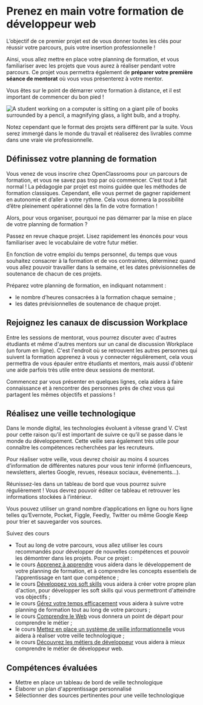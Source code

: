 # Prenez en main votre formation de développeur web

L’objectif de ce premier projet est de vous donner toutes les clés pour réussir votre parcours, puis votre insertion professionnelle ! 

Ainsi, vous allez mettre en place votre planning de formation, et vous familiariser avec les projets que vous aurez à réaliser pendant votre parcours. Ce projet vous permettra également de __préparer votre première séance de mentorat__ où vous vous présenterez à votre mentor. 

Vous êtes sur le point de démarrer votre formation à distance, et il est important de commencer du bon pied !


![A student working on a computer is sitting on a giant pile of books surrounded by a pencil, a magnifying glass, a light bulb, and a trophy.](https://user.oc-static.com/upload/2020/08/14/15973897148965_P1.png)

Notez cependant que le format des projets sera différent par la suite. Vous serez immergé dans le monde du travail et réaliserez des livrables comme dans une vraie vie professionnelle.

## Définissez votre planning de formation
Vous venez de vous inscrire chez OpenClassrooms pour un parcours de formation, et vous ne savez pas trop par où commencer. C’est tout à fait normal ! La pédagogie par projet est moins guidée que les méthodes de formation classiques. Cependant, elle vous permet de gagner rapidement en autonomie et d’aller à votre rythme. Cela vous donnera la possibilité d’être pleinement opérationnel dès la fin de votre formation !

Alors, pour vous organiser, pourquoi ne pas démarrer par la mise en place de votre planning de formation ?

Passez en revue chaque projet. Lisez rapidement les énoncés pour vous familiariser avec le vocabulaire de votre futur métier. 

En fonction de votre emploi du temps personnel, du temps que vous souhaitez consacrer à la formation et de vos contraintes, déterminez quand vous allez pouvoir travailler dans la semaine, et les dates prévisionnelles de soutenance de chacun de ces projets. 

Préparez votre planning de formation, en indiquant notamment :

* le nombre d’heures consacrées à la formation chaque semaine ;
* les dates prévisionnelles de soutenance de chaque projet.
## Rejoignez les canaux de discussion Workplace
Entre les sessions de mentorat, vous pourrez discuter avec d'autres étudiants et même d'autres mentors sur un canal de discussion Workplace (un forum en ligne). C'est l'endroit où se retrouvent les autres personnes qui suivent la formation  apprenez à vous y connecter régulièrement, cela vous permettra de vous épauler entre étudiants et mentors, mais aussi d'obtenir une aide parfois très utile entre deux sessions de mentorat.

Commencez par vous présenter en quelques lignes, cela aidera à faire connaissance et à rencontrer des personnes près de chez vous qui partagent les mêmes objectifs et passions ! 

## Réalisez une veille technologique
Dans le monde digital, les technologies évoluent à vitesse grand V. C’est pour cette raison qu’il est important de suivre ce qu’il se passe dans le monde du développement. Cette veille sera également très utile pour connaître les compétences recherchées par les recruteurs.

Pour réaliser votre veille, vous devrez choisir au moins 4 sources d’information de différentes natures pour vous tenir informé (influenceurs, newsletters, alertes Google, revues, réseaux sociaux, événements...).

Réunissez-les dans un tableau de bord que vous pourrez suivre régulièrement ! Vous devrez pouvoir éditer ce tableau et retrouver les informations stockées à l’intérieur.

Vous pouvez utiliser un grand nombre d’applications en ligne ou hors ligne telles qu’Evernote, Pocket, Figgle, Feedly, Twitter ou même Google Keep pour trier et sauvegarder vos sources.

Suivez des cours
* Tout au long de votre parcours, vous allez utiliser les cours recommandés pour développer de nouvelles compétences et pouvoir les démontrer dans les projets. Pour ce projet :
* le cours [Apprenez à apprendre](https://openclassrooms.com/en/courses/4312781-apprenez-a-apprendre) vous aidera dans le développement de votre planning de formation, et à comprendre les concepts essentiels de l’apprentissage en tant que compétence ;
* le cours [Développez vos soft skills](https://openclassrooms.com/en/courses/6692406-developpez-vos-soft-skills) vous aidera à créer votre propre plan d'action, pour développer les soft skills qui vous permettront d'atteindre vos objectifs ;
* le cours [Gérez votre temps efficacement](https://openclassrooms.com/fr/courses/5944991-gerez-votre-temps-efficacement) vous aidera à suivre votre planning de formation tout au long de votre parcours ;
* le cours [Comprendre le Web](https://openclassrooms.com/en/courses/1946386-comprendre-le-web) vous donnera un point de départ pour comprendre le métier ;
* le cours [Mettez en place un système de veille informationnelle](https://openclassrooms.com/en/courses/4805776-mettez-en-place-un-systeme-de-veille-informationnelle) vous aidera à réaliser votre veille technologique ;
* le cours [Découvrez les métiers de développeur](https://openclassrooms.com/fr/courses/6817086-decouvrez-les-metiers-de-developpeur) vous aidera à mieux comprendre le métier de développeur web. 

## Compétences évaluées
* Mettre en place un tableau de bord de veille technologique
* Élaborer un plan d'apprentissage personnalisé
* Sélectionner des sources pertinentes pour une veille technologique
